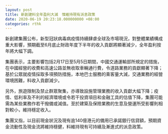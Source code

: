 ```yaml
---
layout: post
title: 新創建料全年盈利大減　惟維持現有派息政策
date: 2020-06-19 20:23:18.000000000 +08:00
categories: rthk
---
```


新創建集團公布，新型冠狀病毒病疫情持續肆虐全球及市場現況，對整體業績構成重大影響，預期截至6月底止財政年度下半年的收入貢獻將顯著減少，全年盈利按年將大幅下調。

集團表示，主要影響包括2月17日至5月5日期間，中國交通運輸部所規定的措施，在中國經營的收費和高速公路並無收取車輛通行費，令道路業務的貢獻顯著下降；基於公眾就疫情採取多項預防措施，本地巴士服務的乘客量大減，交通業務的經營環境困難，料收入貢獻減少。

另外，旅遊限制及禁止群眾聚集，亦導致設施管理業務的收入貢獻大幅下降；疫情、低利率及不利的經濟環境或令若干投資項目和金融工具的估值下降，集團可能需為某些業務作若干撥備或減值。至於建築及保險業務的生意及營運所受影響則相對較小，維持穩定收入。

集團又指，以目前現金狀況及現有逾140億港元的備用已承諾銀行信貸額，預期資金流動性及現金流將維持穩健，料維持現有可持續及漸進式的派息政策。
